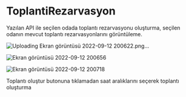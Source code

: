 # ToplantiRezarvasyon
Yazılan API ile seçilen odada toplantı  rezarvasyonu oluşturma, seçilen odanın mevcut toplantı rezarvasyonlarını görüntüleme.

![Uploading Ekran görüntüsü 2022-09-12 200622.png…]()

![Ekran görüntüsü 2022-09-12 200656](https://user-images.githubusercontent.com/84031734/189716375-85a17193-e6aa-4ae3-a3f5-ced34507a7cc.png)


![Ekran görüntüsü 2022-09-12 200718](https://user-images.githubusercontent.com/84031734/189716394-f156d6c9-3e07-493d-8191-912c0249a5c7.png)

Toplantı oluştur butonuna tıklamadan saat aralıklarını seçerek toplantı oluşturma



